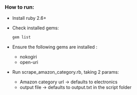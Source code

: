 ### How to run:
- Install ruby 2.6+
- Check installed gems:

  ```sh
  gem list
  ```
- Ensure the following gems are installed :
    - nokogiri
    - open-uri
- Run scrape_amazon_category.rb, taking 2 params:
    - Amazon category url -> defaults to electronics
    - output file -> defaults to output.txt in the script folder